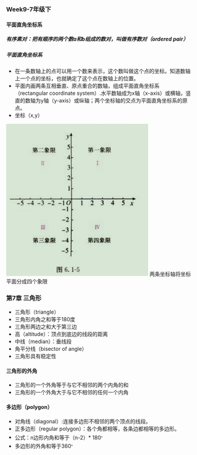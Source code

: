 ### Week9-7年级下
#### 平面直角坐标系
##### 有序素对：把有顺序的两个数a和b组成的数对，叫做有序数对（ordered pair）
##### 平面直角坐标系
* 在一条数轴上的点可以用一个数来表示，这个数叫做这个点的坐标。知道数轴上一个点的坐标，也就确定了这个点在数轴上的位置。
* 平面内画两条互相垂直、原点重合的数轴，组成平面直角坐标系（rectangular coordinate system）.水平数轴成为x轴（x-axis）或横轴，竖直的数轴为y轴（y-axis）或纵轴；两个坐标轴的交点为平面直角坐标系的原点。
* 坐标（x,y）

![坐标系](./img/quadrant.png)
两条坐标轴将坐标平面分成四个象限

### 第7章 三角形
* 三角形（triangle）
* 三角形内角之和等于180度
* 三角形两边之和大于第三边
* 高（altitude）：顶点到底边的线段的距离
* 中线（median）：垂线段
* 角平分线（bisector of angle）
* 三角形具有稳定性
#### 三角形的外角
* 三角形的一个外角等于与它不相邻的两个内角的和
* 三角形的一个外角大于与它不相邻的任何一个内角

#### 多边形（polygon）
* 对角线（diagonal）:连接多边形不相邻的两个顶点的线段。
* 正多边形（regular polygon）：各个角都相等，各条边都相等的多边形。
* 公式：n边形内角和等于（n-2）* 180<sup>。</sup> 
* 多边形的外角和等于360<sup>。</sup>
